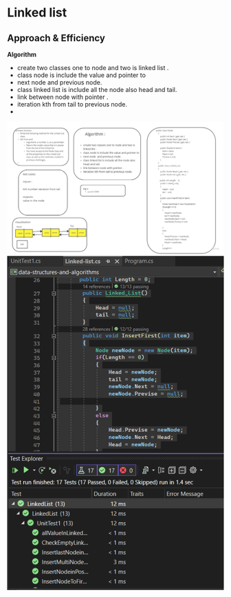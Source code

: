 # Linked list

## Approach & Efficiency
**Algorithm**
- create two classes one to node and two is linked list .
- class node is include the value and pointer to
- next node  and previous node.
- class linked list is include all the node also head and tail.
- link between node with pointer .
- iteration kth from tail to previous node.
- 
![white](https://github.com/abdarahman-shaheen/data-structures-and-algorithms/blob/master/data-structures-and-algorithms/Code-challenge-7/Linked-list-search.jpg)
![test](https://github.com/abdarahman-shaheen/data-structures-and-algorithms/blob/master/data-structures-and-algorithms/Code-challenge-7/Linked-list-search.png)
